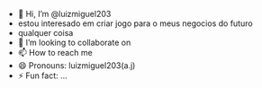 - 👋 Hi, I’m @luizmiguel203
- estou interesado em criar jogo para o meus negocios do futuro
- qualquer coisa
- 💞️ I’m looking to collaborate on
- 📫 How to reach me
- 😄 Pronouns: luizmiguel203(a.j)
- ⚡ Fun fact: ...

<!---
luizmiguel203/luizmiguel203 is a ✨ special ✨ repository because its `README.md` (this file) appears on your GitHub profile.
You can click the Preview link to take a look at your changes.
--->
